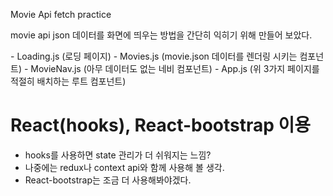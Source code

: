 
Movie Api fetch practice

movie api json 데이터를 화면에 띄우는 방법을 간단히 익히기 위해 만들어 보았다.

<components>
- Loading.js (로딩 페이지)
- Movies.js (movie.json 데이터를 렌더링 시키는 컴포넌트)
- MovieNav.js (아무 데이터도 없는 네비 컴포넌트)
- App.js (위 3가지 페이지를 적절히 배치하는 루트 컴포넌트)

# React(hooks), React-bootstrap 이용
- hooks를 사용하면 state 관리가 더 쉬워지는 느낌?
- 나중에는 redux나 context api와 함께 사용해 볼 생각.
- React-bootstrap는 조금 더 사용해봐야겠다.
